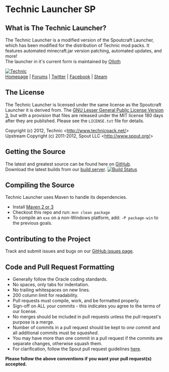 Technic Launcher SP
===================

## What is The Technic Launcher?
The Technic Launcher is a modified version of the Spoutcraft Launcher, which has been modified for the distribution of Technic mod packs.  It features automated minecraft.jar version patching, automated updates, and more!  
The launcher in it's current form is maintained by [Olloth](https://github.com/Olloth)

[![Technic][Logo]][Homepage]  
[Homepage] | [Forums] | [Twitter] | [Facebook] | [Steam]

## The License
The Technic Launcher is licensed under the same license as the Spoutcraft Launcher it is derived from. The [GNU Lesser General Public License Version 3][License], but with a provision that files are released under the MIT license 180 days after they are published. Please see the `LICENSE.txt` file for details.

Copyright (c) 2012, Technic <<http://www.technicpack.net/>>  
Upstream Copyright (c) 2011-2012, Spout LLC <<http://www.spout.org/>>

## Getting the Source
The latest and greatest source can be found here on [GitHub][Source].  
Download the latest builds from our [build server][Builds]. [![Build Status](http://build.technicpack.net/job/TechnicLauncher/badge/icon)](http://build.technicpack.net/job/TechnicLauncher/)

## Compiling the Source
Technic Launcher uses Maven to handle its dependencies.

* Install [Maven 2 or 3](http://maven.apache.org/download.html)
* Checkout this repo and run: `mvn clean package`
* To compile an `exe` on a non-Windows platform, add: `-P package-win` to the previous goals.

## Contributing to the Project
Track and submit issues and bugs on our [GitHub issues page][Issues].  

## Code and Pull Request Formatting
* Generally follow the Oracle coding standards.
* No spaces, only tabs for indentation.
* No trailing whitespaces on new lines.
* 200 column limit for readability.
* Pull requests must compile, work, and be formatted properly.
* Sign-off on ALL your commits - this indicates you agree to the terms of our license.
* No merges should be included in pull requests unless the pull request's purpose is a merge.
* Number of commits in a pull request should be kept to *one commit* and all additional commits must be *squashed*.
* You may have more than one commit in a pull request if the commits are separate changes, otherwise squash them.
* For clarification, follow the Spout pull request guidelines [here](http://spout.in/prguide).

**Please follow the above conventions if you want your pull request(s) accepted.**

[Logo]: http://i.imgur.com/H23l53N.png
[Homepage]: http://www.technicpack.net
[Forums]: http://forums.technicpack.net
[License]: http://cdn.spout.org/license/spoutv1.txt
[Source]: https://github.com/TechnicPack/Spoutcraft-Launcher/tree/dev
[Builds]: http://build.technicpack.net/job/TechnicLauncher/
[Issues]: https://github.com/TechnicPack/Spoutcraft-Launcher/issues
[Twitter]: https://twitter.com/TechnicPack
[Facebook]: https://www.facebook.com/TechnicPack
[Steam]: http://steamcommunity.com/groups/technic-pack
